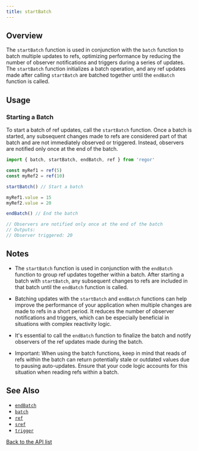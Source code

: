 ```yaml
---
title: startBatch
---
```



## Overview

The `startBatch` function is used in conjunction with the `batch` function to batch multiple updates to refs, optimizing performance by reducing the number of observer notifications and triggers during a series of updates. The `startBatch` function initializes a batch operation, and any ref updates made after calling `startBatch` are batched together until the `endBatch` function is called.

## Usage

### Starting a Batch

To start a batch of ref updates, call the `startBatch` function. Once a batch is started, any subsequent changes made to refs are considered part of that batch and are not immediately observed or triggered. Instead, observers are notified only once at the end of the batch.

```javascript
import { batch, startBatch, endBatch, ref } from 'regor'

const myRef1 = ref(5)
const myRef2 = ref(10)

startBatch() // Start a batch

myRef1.value = 15
myRef2.value = 20

endBatch() // End the batch

// Observers are notified only once at the end of the batch
// Outputs:
// Observer triggered: 20
```

## Notes

- The `startBatch` function is used in conjunction with the `endBatch` function to group ref updates together within a batch. After starting a batch with `startBatch`, any subsequent changes to refs are included in that batch until the `endBatch` function is called.

- Batching updates with the `startBatch` and `endBatch` functions can help improve the performance of your application when multiple changes are made to refs in a short period. It reduces the number of observer notifications and triggers, which can be especially beneficial in situations with complex reactivity logic.

- It's essential to call the `endBatch` function to finalize the batch and notify observers of the ref updates made during the batch.

- Important: When using the batch functions, keep in mind that reads of refs within the batch can return potentially stale or outdated values due to pausing auto-updates. Ensure that your code logic accounts for this situation when reading refs within a batch.

## See Also

- [`endBatch`](/api/endBatch)
- [`batch`](/api/batch)
- [`ref`](/api/ref)
- [`sref`](/api/sref)
- [`trigger`](/api/trigger)

[Back to the API list](/api/regor-api)
